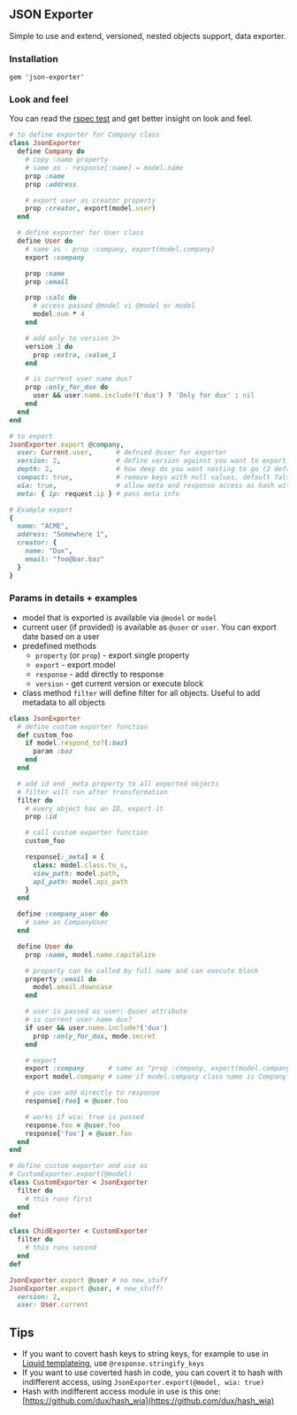 ## JSON Exporter

Simple to use and extend, versioned, nested objects support, data exporter.

### Installation

`gem 'json-exporter'`

### Look and feel

You can read the [rspec test](https://github.com/dux/json-exporter/blob/master/spec/tests/exporter_spec.rb)
and get better insight on look and feel.

```ruby
# to define exporter for Company class
class JsonExporter
  define Company do
    # copy :name property
    # same as - response[:name] = model.name
    prop :name
    prop :address

    # export user as creator property
    prop :creator, export(model.user)
  end

  # define exporter for User class
  define User do
    # same as - prop :company, export(model.company)
    export :company

    prop :name
    prop :email

    prop :calc do
      # access passed @model vi @model or model
      model.num * 4
    end

    # add only to version 3+
    version 3 do
      prop :extra, :value_1
    end

    # is current user name dux?
    prop :only_for_dux do
      user && user.name.include?('dux') ? 'Only for dux' : nil
    end
  end
end

# to export
JsonExporter.export @company,
  user: Current.user,      # defnied @user for exporter
  version: 2,              # define version against you want to export (default 1)
  depth: 2,                # how deep do you want nesting to go (2 default)
  compact: true,           # remove keys with null values, default false
  wia: true,               # allow meta and response access as hash with indifferent accecss, deafult false
  meta: { ip: request.ip } # pass meta info

# Example export
{
  name: "ACME",
  address: "Somewhere 1",
  creator: {
    name: "Dux",
    email: "foo@bar.baz"
  }
}
```

### Params in details + examples

* model that is exported is available via `@model` or `model`
* current user (if provided) is available as `@user` or `user`. You can export date based on a user
* predefined methods
  * `property` (or `prop`) - export single property
  * `export` - export model
  * `response` - add directly to response
  * `version` - get current version or execute block
* class method `filter` will define filter for all objects. Useful to add metadata to all objects

```ruby
class JsonExporter
  # define custom exporter function
  def custom_foo
    if model.respond_to?(:baz)
      param :baz
    end
  end

  # add id and _meta property to all exported objects
  # filter will run after transformation
  filter do
    # every object has an ID, export it
    prop :id

    # call custom exporter function
    custom_foo

    response[:_meta] = {
      class: model.class.to_s,
      view_path: model.path,
      api_path: model.api_path
    }
  end

  define :company_user do
    # same as CompanyUser
  end

  define User do
    prop :name, model.name.capitalize

    # proparty can be called by full name and can execute block
    property :email do
      model.email.downcase
    end

    # user is passed as user: @user attribute
    # is current user name dux?
    if user && user.name.include?('dux')
      prop :only_for_dux, mode.secret
    end

    # export
    export :company      # same as "prop :company, export(model.company)"
    export model.company # same if model.company class name is Company

    # you can add directly to response
    response[:foo] = @user.foo

    # works if wia: true is passed
    response.foo = @user.foo
    response['foo'] = @user.foo
  end
end

# define custom exporter and use as
# CustomExporter.export(@model)
class CustomExporter < JsonExporter
  filter do
    # this runs first
  end
def

class ChidExporter < CustomExporter
  filter do
    # this runs second
  end
def

JsonExporter.export @user # no new_stuff
JsonExporter.export @user, # new_stuff!
  version: 2,
  user: User.current
```

## Tips

* If you want to covert hash keys to string keys, for example to use in [Liquid templateing](https://shopify.github.io/liquid/), use `@response.stringify_keys`
* If you want to use coverted hash in code, you can covert it to hash with indifferent access, using `JsonExporter.export(@model, wia: true)`
* Hash with indifferent access module in use is this one: [https://github.com/dux/hash_wia](https://github.com/dux/hash_wia)
